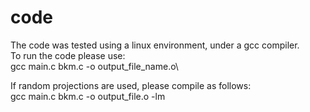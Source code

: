 # code
The code was tested using a linux environment, under a gcc compiler.\
To run the code please use:\
gcc main.c bkm.c -o output_file_name.o\

If random projections are used, please compile as follows:\
gcc main.c bkm.c -o output_file.o -lm
